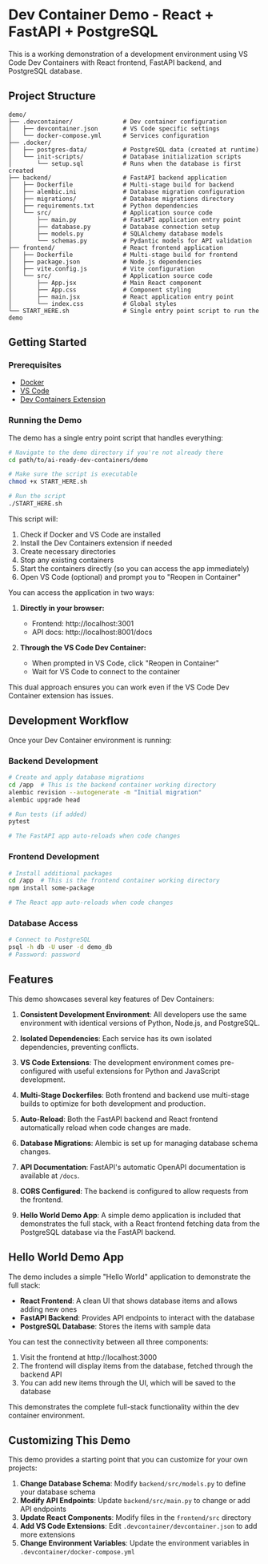 # Dev Container Demo - React + FastAPI + PostgreSQL

This is a working demonstration of a development environment using VS Code Dev Containers with React frontend, FastAPI backend, and PostgreSQL database.

## Project Structure

```
demo/
├── .devcontainer/              # Dev container configuration
│   ├── devcontainer.json       # VS Code specific settings
│   └── docker-compose.yml      # Services configuration
├── .docker/
│   ├── postgres-data/          # PostgreSQL data (created at runtime)
│   └── init-scripts/           # Database initialization scripts
│       └── setup.sql           # Runs when the database is first created
├── backend/                    # FastAPI backend application
│   ├── Dockerfile              # Multi-stage build for backend
│   ├── alembic.ini             # Database migration configuration
│   ├── migrations/             # Database migrations directory
│   ├── requirements.txt        # Python dependencies
│   └── src/                    # Application source code
│       ├── main.py             # FastAPI application entry point
│       ├── database.py         # Database connection setup
│       ├── models.py           # SQLAlchemy database models
│       └── schemas.py          # Pydantic models for API validation
├── frontend/                   # React frontend application
│   ├── Dockerfile              # Multi-stage build for frontend
│   ├── package.json            # Node.js dependencies
│   ├── vite.config.js          # Vite configuration
│   └── src/                    # Application source code
│       ├── App.jsx             # Main React component
│       ├── App.css             # Component styling
│       ├── main.jsx            # React application entry point
│       └── index.css           # Global styles
└── START_HERE.sh               # Single entry point script to run the demo
```

## Getting Started

### Prerequisites

- [Docker](https://www.docker.com/products/docker-desktop/)
- [VS Code](https://code.visualstudio.com/)
- [Dev Containers Extension](https://marketplace.visualstudio.com/items?itemName=ms-vscode-remote.remote-containers)

### Running the Demo

The demo has a single entry point script that handles everything:

```bash
# Navigate to the demo directory if you're not already there
cd path/to/ai-ready-dev-containers/demo

# Make sure the script is executable
chmod +x START_HERE.sh

# Run the script
./START_HERE.sh
```

This script will:

1. Check if Docker and VS Code are installed
2. Install the Dev Containers extension if needed
3. Create necessary directories
4. Stop any existing containers
5. Start the containers directly (so you can access the app immediately)
6. Open VS Code (optional) and prompt you to "Reopen in Container"

You can access the application in two ways:

1. **Directly in your browser:**

   - Frontend: http://localhost:3001
   - API docs: http://localhost:8001/docs

2. **Through the VS Code Dev Container:**
   - When prompted in VS Code, click "Reopen in Container"
   - Wait for VS Code to connect to the container

This dual approach ensures you can work even if the VS Code Dev Container extension has issues.

## Development Workflow

Once your Dev Container environment is running:

### Backend Development

```bash
# Create and apply database migrations
cd /app  # This is the backend container working directory
alembic revision --autogenerate -m "Initial migration"
alembic upgrade head

# Run tests (if added)
pytest

# The FastAPI app auto-reloads when code changes
```

### Frontend Development

```bash
# Install additional packages
cd /app  # This is the frontend container working directory
npm install some-package

# The React app auto-reloads when code changes
```

### Database Access

```bash
# Connect to PostgreSQL
psql -h db -U user -d demo_db
# Password: password
```

## Features

This demo showcases several key features of Dev Containers:

1. **Consistent Development Environment**: All developers use the same environment with identical versions of Python, Node.js, and PostgreSQL.

2. **Isolated Dependencies**: Each service has its own isolated dependencies, preventing conflicts.

3. **VS Code Extensions**: The development environment comes pre-configured with useful extensions for Python and JavaScript development.

4. **Multi-Stage Dockerfiles**: Both frontend and backend use multi-stage builds to optimize for both development and production.

5. **Auto-Reload**: Both the FastAPI backend and React frontend automatically reload when code changes are made.

6. **Database Migrations**: Alembic is set up for managing database schema changes.

7. **API Documentation**: FastAPI's automatic OpenAPI documentation is available at `/docs`.

8. **CORS Configured**: The backend is configured to allow requests from the frontend.

9. **Hello World Demo App**: A simple demo application is included that demonstrates the full stack, with a React frontend fetching data from the PostgreSQL database via the FastAPI backend.

## Hello World Demo App

The demo includes a simple "Hello World" application to demonstrate the full stack:

- **React Frontend**: A clean UI that shows database items and allows adding new ones
- **FastAPI Backend**: Provides API endpoints to interact with the database
- **PostgreSQL Database**: Stores the items with sample data

You can test the connectivity between all three components:

1. Visit the frontend at http://localhost:3000
2. The frontend will display items from the database, fetched through the backend API
3. You can add new items through the UI, which will be saved to the database

This demonstrates the complete full-stack functionality within the dev container environment.

## Customizing This Demo

This demo provides a starting point that you can customize for your own projects:

1. **Change Database Schema**: Modify `backend/src/models.py` to define your database schema
2. **Modify API Endpoints**: Update `backend/src/main.py` to change or add API endpoints
3. **Update React Components**: Modify files in the `frontend/src` directory
4. **Add VS Code Extensions**: Edit `.devcontainer/devcontainer.json` to add more extensions
5. **Change Environment Variables**: Update the environment variables in `.devcontainer/docker-compose.yml`
